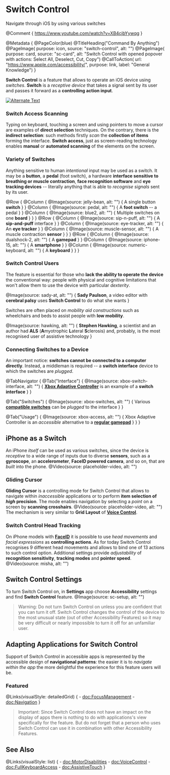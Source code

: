 # Switch Control

Navigate through iOS by using various switches

@Comment {
    https://www.youtube.com/watch?v=XB4cjbYywqg
}

@Metadata {
    @PageColor(blue)
    @TitleHeading("Command By Anything")
    @PageImage(
               purpose: icon, 
               source: "switch-control", 
               alt: "")
    @PageImage(
               purpose: card, 
               source: "sc-card", 
               alt: "Switch Control with opened popover with actions: Select All, Deselect, Cut, Copy")
    @CallToAction(
                url: "https://www.apple.com/accessibility/",
                purpose: link, 
                label: "General Knowledge")
}

**Switch Control** is a feature that allows to operate an iOS device using *switches*. **Switch** is a *receptive device* that takes a signal sent by its user and passes it forward as a **controlling action input**. 

[![Alternate Text](sady)](https://www.youtube.com/watch?v=XB4cjbYywqg)

### Switch Access Scanning
Typing on keyboard, touching a screen and using pointers to move a cursor are examples of **direct selection** techniques. On the contrary, there is the **indirect selection**: such methods firstly *scan* the **collection of items** forming the interface. **Switch access**, just as screen-reading technology enables **manual** or **automated scanning** of the elements on the screen.

### Variety of Switches
Anything sensitive to human *intentional* input may be used as a switch. It may be a **button**, a **pedal** (foot switch), a hardware **interface sensitive to breathing or muscle contraction**, **face recognition software** and **eye tracking devices** -- literally anything that is able to *recognise signals* sent by its user. 

@Row {
   @Column {
      @Image(source: jelly-bean, alt: "") {
          A single button **switch**
      }
   }
   @Column {
      @Image(source: pedal, alt: "") {
          A **foot switch** -- a pedal
      }
   }
   @Column {
      @Image(source: blue2, alt: "") {
          Multiple switches on one **board**
      }
   }
}
@Row {
   @Column {
      @Image(source: sip-n-puff, alt: "") {
          A **sip-and-puff** interface
      }
   }
   @Column {
      @Image(source: eye-tracker, alt: "") {
          An **eye tracker**
      }
   }
   @Column {
      @Image(source: muscle-sensor, alt: "") {
          A muscle contraction **sensor**
      }
   }
}
@Row {
   @Column {
      @Image(source: dualshock-2, alt: "") {
          A **gamepad**
      }
   }
   @Column {
      @Image(source: iphone-15, alt: "") {
          A **smartphone**
      }
   }
   @Column {
      @Image(source: numeric-keyboard, alt: "") {
          A **keyboard**
      }
   }
}

### Switch Control Users
The feature is essential for those who **lack the ability to operate the device** the conventional way: people with physical and cognitive limitations that won't allow them to use the device with particular *dexterity*. 

@Image(source: sady-at, alt: "") {
    **Sady Paulson**, a video editor with **cerebral palsy** uses **Switch Control** to do what she wants
}

Switches are often placed on *mobility aid constructions* such as wheelchairs and beds to assist people with **low mobility**. 

@Image(source: hawking, alt: "") {
    **Stephen Hawking**, a scientist and an author had **ALS** (**A**myotrophic **L**ateral **S**clerosis) and, probably, is the most recognised user of assistive technology
}

### Connecting Switches to a Device
An important notice: **switches cannot be connected to a computer directly**. Instead, a middleman is required -- a **switch interface** device to which the switches are *plugged*.

@TabNavigator {
   @Tab("Interface") {
      @Image(source: xbox-switch-interface, alt: "") {
          [**Xbox Adaptive Controller**](https://www.xbox.com/en-US/accessories/controllers/xbox-adaptive-controller) is an example of a **switch interface**
      }
   }


   @Tab("Switches") {
       @Image(source: xbox-switches, alt: "") {
           Various [**compatible switches**](https://www.xbox.com/en-US/accessories#assistive) can be *plugged* to the interface
       }
   }


   @Tab("Usage") {
       @Image(source: xbox-access, alt: "") {
           Xbox Adaptive Controller is an *accessible* alternative to a [**regular gamepad**](https://www.xbox.com/en-US/accessories/controllers/xbox-wireless-controller#white)
       }
   }
}


## iPhone as a Switch
An iPhone *itself* can be used as various switches, since the device is *receptive* to a wide range of inputs due to diverse **sensors**, such as a **gyroscope**, an **accelerometer**, **FaceID powered camera**, and so on, that are *built* into the phone. 
@Video(source: placeholder-video, alt: "")

### Gliding Cursor
**Gliding Cursor** is a controlling mode for Switch Control that allows to navigate within *inaccessible* applications or to perform **item selection of *high* precision**. The mode enables navigation by selecting a *point* on a screen by **scanning crosshairs**.
@Video(source: placeholder-video, alt: "")
The mechanism is very similar to **Grid Layout** of [**Voice Control**](<doc:VoiceControl>).


### Switch Control Head Tracking
On iPhone models with [**FaceID**](https://en.wikipedia.org/wiki/Face_ID) it is possible to use *head movements* and *facial expressions* as **controlling actions**. As for today Switch Control recognises 9 different head movements and allows to bind one of 13 actions to such control option. Additional settings provide *adjustability* of **recognition sensitivity**, **tracking modes** and **pointer speed**. 
@Video(source: misha, alt: "")


## Switch Control Settings 
To turn Switch Control on, in **Settings** app choose **Accessibility** settings and find **Switch Control** feature. 
@Image(source: sc-setup, alt: "")

> Warning: Do not turn Switch Control on unless you are confident that you can turn it off. Switch Control changes the control of the device to the most unusual state (out of other Accessibility Features) so it may be very difficult or nearly impossible to turn it off for an unfamiliar user. 



## Adapting Applications for Switch Control 
Support of Switch Control in accessible apps is represented by the accessible design of **navigational patterns**: the easier it is to *navigate within the app* the more delightful the experience for this feature users will be. 


### Featured
@Links(visualStyle: detailedGrid) {
    - <doc:FocusManagement>
    - <doc:Navigation>
}

> Important: Since Switch Control does not have an impact on the display of apps there is nothing to do with applications's view specifically for the feature. But do not forget that a person who uses Switch Control can use it in combination with other Accessibility Features. 


## See Also
@Links(visualStyle: list) {
    - <doc:MotorDisabilities>
    - <doc:VoiceControl>
    - <doc:FullKeyboardAccess>
    - <doc:AssistiveTouch>
}
